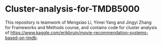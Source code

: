 # Cluster-analysis-for-TMDB5000


This repository is teamwork of Mengxiao Li, Yimei Yang and Jingyi Zhang for Frameworks and Methods course, and contains code for cluster analysis of https://www.kaggle.com/erikbruin/movie-recommendation-systems-based-on-tmdb.

